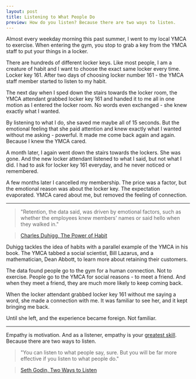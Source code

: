 ```yaml
---
layout: post
title: Listening to What People Do
preview: How do you listen? Because there are two ways to listen.
---
```


Almost every weekday morning this past summer, I went to my local YMCA to exercise. When entering the gym, you stop to grab a key from the YMCA staff to put your things in a locker. 

There are hundreds of different locker keys. Like most people, I am a creature of habit and I want to choose the exact same locker every time. Locker key 161. After two days of choosing locker number 161 - the YMCA staff member started to listen to my habit. 

The next day when I sped down the stairs towards the locker room, the YMCA attendant grabbed locker key 161 and handed it to me all in one motion as I entered the locker room. No words even exchanged - she knew exactly what I wanted. 

By listening to what I do, she saved me maybe all of 15 seconds. But the emotional feeling that she paid attention and knew exactly what I wanted without me asking - powerful. It made me come back again and again. Because I knew the YMCA cared. 

A month later, I again went down the stairs towards the lockers. She was gone. And the new locker attendant listened to what I said, but not what I did. I had to ask for locker key 161 everyday, and he never noticed or remembered. 

A few months later I cancelled my membership. The price was a factor, but the emotional reason was about the locker key. The expectation evaporated. YMCA cared about me, but removed the feeling of connection.

* * * 
 > "Retention, the data said, was driven by emotional factors, such as whether the employees knew members' names or said hello when they walked in." 

> [Charles Duhigg, The Power of Habit](http://www.amazon.com/dp/081298160X) 

Duhigg tackles the idea of habits with a parallel example of the YMCA in his book. The YMCA tabbed a social scientist, Bill Lazarus, and a mathematician, Dean Abbott, to learn more about retaining their customers. 

The data found people go to the gym for a human connection. Not to exercise. People go to the YMCA for social reasons - to meet a friend. And when they meet a friend, they are much more likely to keep coming back. 

When the locker attendant grabbed locker key 161 without me saying a word, she made a connection with me. It was familiar to see her, and it kept bringing me back.

Until she left, and the experience became foreign. Not familiar. 

 * * * 

Empathy is motivation. And as a listener, empathy is your [greatest skill](http://lewishowes.com/podcast/simon-sinek/).  Because there are two ways to listen. 

> "You can listen to what people say, sure. But you will be far more effective if you listen to what people do."

> [Seth Godin, Two Ways to Listen](http://sethgodin.typepad.com/seths_blog/2014/03/two-ways-to-listen.html) 
